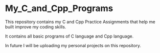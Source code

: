 # My_C_and_Cpp_Programs

This repository contains my C and Cpp Practice Assignments that help me built improve my coding skills. 
 
It contains all basic programs of C language and Cpp language.

In future I will be uploading my personal projects on this repository. 
